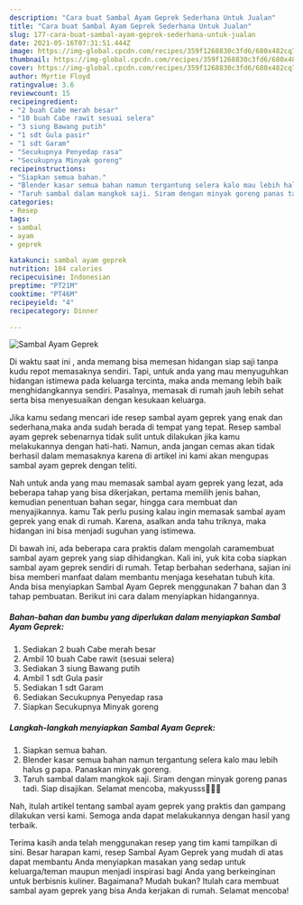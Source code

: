 ```yaml
---
description: "Cara buat Sambal Ayam Geprek Sederhana Untuk Jualan"
title: "Cara buat Sambal Ayam Geprek Sederhana Untuk Jualan"
slug: 177-cara-buat-sambal-ayam-geprek-sederhana-untuk-jualan
date: 2021-05-16T07:31:51.444Z
image: https://img-global.cpcdn.com/recipes/359f1268830c3fd6/680x482cq70/sambal-ayam-geprek-foto-resep-utama.jpg
thumbnail: https://img-global.cpcdn.com/recipes/359f1268830c3fd6/680x482cq70/sambal-ayam-geprek-foto-resep-utama.jpg
cover: https://img-global.cpcdn.com/recipes/359f1268830c3fd6/680x482cq70/sambal-ayam-geprek-foto-resep-utama.jpg
author: Myrtie Floyd
ratingvalue: 3.6
reviewcount: 15
recipeingredient:
- "2 buah Cabe merah besar"
- "10 buah Cabe rawit sesuai selera"
- "3 siung Bawang putih"
- "1 sdt Gula pasir"
- "1 sdt Garam"
- "Secukupnya Penyedap rasa"
- "Secukupnya Minyak goreng"
recipeinstructions:
- "Siapkan semua bahan."
- "Blender kasar semua bahan namun tergantung selera kalo mau lebih halus g papa. Panaskan minyak goreng."
- "Taruh sambal dalam mangkok saji. Siram dengan minyak goreng panas tadi. Siap disajikan. Selamat mencoba, makyusss🥰🥰🥰"
categories:
- Resep
tags:
- sambal
- ayam
- geprek

katakunci: sambal ayam geprek 
nutrition: 184 calories
recipecuisine: Indonesian
preptime: "PT21M"
cooktime: "PT46M"
recipeyield: "4"
recipecategory: Dinner

---
```



![Sambal Ayam Geprek](https://img-global.cpcdn.com/recipes/359f1268830c3fd6/680x482cq70/sambal-ayam-geprek-foto-resep-utama.jpg)

Di waktu  saat ini , anda memang bisa memesan hidangan siap saji tanpa kudu repot memasaknya sendiri. Tapi, untuk anda yang mau menyuguhkan hidangan istimewa pada keluarga tercinta, maka anda memang lebih baik menghidangkannya sendiri. Pasalnya, memasak di rumah jauh lebih sehat serta bisa menyesuaikan dengan kesukaan keluarga.

Jika kamu sedang mencari ide resep sambal ayam geprek yang enak dan sederhana,maka anda sudah berada di tempat yang tepat. Resep sambal ayam geprek  sebenarnya tidak sulit untuk dilakukan jika kamu melakukannya dengan hati-hati. Namun, anda jangan cemas akan tidak berhasil dalam memasaknya 
karena di artikel ini kami akan mengupas sambal ayam geprek dengan teliti.  



Nah untuk anda yang mau memasak sambal ayam geprek yang lezat, ada beberapa tahap yang bisa dikerjakan, pertama memilih jenis bahan, kemudian penentuan bahan segar, hingga cara membuat dan menyajikannya. kamu Tak perlu pusing kalau ingin memasak sambal ayam geprek yang enak di rumah. Karena, asalkan anda  tahu triknya, maka hidangan ini bisa menjadi suguhan yang istimewa.

Di bawah ini, ada beberapa cara praktis  dalam mengolah caramembuat sambal ayam geprek yang siap dihidangkan. Kali ini, yuk kita coba siapkan sambal ayam geprek sendiri di rumah. Tetap berbahan sederhana, sajian ini bisa memberi manfaat dalam membantu menjaga kesehatan tubuh kita. Anda bisa menyiapkan Sambal Ayam Geprek menggunakan 7 bahan dan 3 tahap pembuatan. Berikut ini cara dalam menyiapkan hidangannya.

<!--inarticleads1-->

##### Bahan-bahan dan bumbu yang diperlukan dalam menyiapkan Sambal Ayam Geprek:

1. Sediakan 2 buah Cabe merah besar
1. Ambil 10 buah Cabe rawit (sesuai selera)
1. Sediakan 3 siung Bawang putih
1. Ambil 1 sdt Gula pasir
1. Sediakan 1 sdt Garam
1. Sediakan Secukupnya Penyedap rasa
1. Siapkan Secukupnya Minyak goreng




<!--inarticleads2-->

##### Langkah-langkah menyiapkan Sambal Ayam Geprek:

1. Siapkan semua bahan.
1. Blender kasar semua bahan namun tergantung selera kalo mau lebih halus g papa. Panaskan minyak goreng.
1. Taruh sambal dalam mangkok saji. Siram dengan minyak goreng panas tadi. Siap disajikan. Selamat mencoba, makyusss🥰🥰🥰




Nah, itulah artikel tentang  sambal ayam geprek  yang praktis dan gampang dilakukan versi kami. Semoga anda dapat melakukannya dengan hasil yang terbaik. 

Terima kasih anda telah menggunakan resep yang tim kami tampilkan di sini. Besar harapan kami, resep  Sambal Ayam Geprek yang mudah di atas dapat membantu Anda menyiapkan masakan yang sedap untuk keluarga/teman maupun menjadi inspirasi bagi Anda yang berkeinginan untuk berbisnis kuliner. Bagaimana? Mudah bukan? Itulah cara membuat sambal ayam geprek yang bisa Anda kerjakan di rumah. Selamat mencoba!

